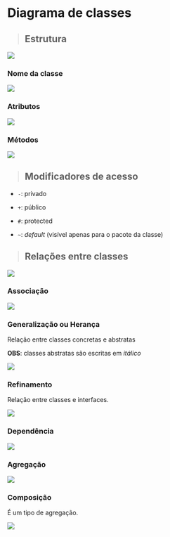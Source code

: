 # Diagrama de classes

> ## **Estrutura**

![](exemplo-diagrama-de-classe.png)

### **Nome da classe**

![](nome-da-classe.png)

### **Atributos**

![](atributos-da-classe.png)

### **Métodos**

![](metodos-da-classe.png)

> ## **Modificadores de acesso**

- `-`: privado

- `+`: público

- `#`: protected

- `~`: _default_ (visível apenas para o pacote da classe)

> ## **Relações entre classes**

![](tipos-de-associacoes.png)

### **Associação**

![](association.png)

### **Generalização ou Herança**

Relação entre classes concretas e abstratas

**OBS**: classes abstratas são escritas em _itálico_

![](inheritance.png)

### **Refinamento**

Relação entre classes e interfaces.

![](realization.png)

### **Dependência**

![](dependency.png)

### **Agregação**

![](aggregation.png)

### **Composição**

É um tipo de agregação.

![](composition.png)
